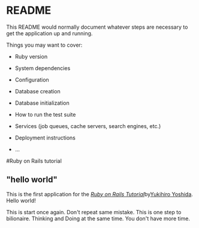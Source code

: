 # README

This README would normally document whatever steps are necessary to get the
application up and running.

Things you may want to cover:

* Ruby version

* System dependencies

* Configuration

* Database creation

* Database initialization

* How to run the test suite

* Services (job queues, cache servers, search engines, etc.)

* Deployment instructions

* ...

#Ruby on Rails tutorial

## "hello world"

This is the first application for the [*Ruby on Rails Tutorial*](https://railstutorial.jp/)by[Yukihiro Yoshida](http://www.yukihiro.com/). Hello world!

This is start once again. Don't repeat same mistake.
This is one step to bilionaire. Thinking and Doing at the same time.
You don't have more time.

